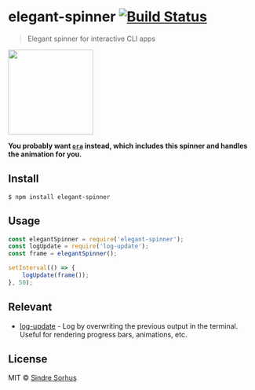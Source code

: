 # elegant-spinner [![Build Status](https://travis-ci.org/sindresorhus/elegant-spinner.svg?branch=master)](https://travis-ci.org/sindresorhus/elegant-spinner)

> Elegant spinner for interactive CLI apps

<img width="173" src="screenshot.gif">

**You probably want [`ora`](https://github.com/sindresorhus/ora) instead, which includes this spinner and handles the animation for you.**


## Install

```
$ npm install elegant-spinner
```


## Usage

```js
const elegantSpinner = require('elegant-spinner');
const logUpdate = require('log-update');
const frame = elegantSpinner();

setInterval(() => {
	logUpdate(frame());
}, 50);
```


## Relevant

- [log-update](https://github.com/sindresorhus/log-update) - Log by overwriting the previous output in the terminal. Useful for rendering progress bars, animations, etc.


## License

MIT © [Sindre Sorhus](https://sindresorhus.com)
